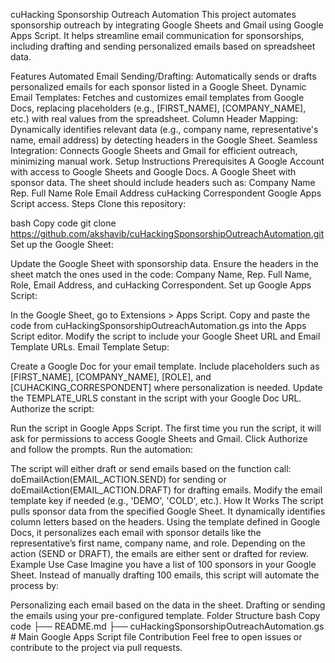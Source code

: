 cuHacking Sponsorship Outreach Automation
This project automates sponsorship outreach by integrating Google Sheets and Gmail using Google Apps Script. It helps streamline email communication for sponsorships, including drafting and sending personalized emails based on spreadsheet data.

Features
Automated Email Sending/Drafting: Automatically sends or drafts personalized emails for each sponsor listed in a Google Sheet.
Dynamic Email Templates: Fetches and customizes email templates from Google Docs, replacing placeholders (e.g., [FIRST_NAME], [COMPANY_NAME], etc.) with real values from the spreadsheet.
Column Header Mapping: Dynamically identifies relevant data (e.g., company name, representative's name, email address) by detecting headers in the Google Sheet.
Seamless Integration: Connects Google Sheets and Gmail for efficient outreach, minimizing manual work.
Setup Instructions
Prerequisites
A Google Account with access to Google Sheets and Google Docs.
A Google Sheet with sponsor data. The sheet should include headers such as:
Company Name
Rep. Full Name
Role
Email Address
cuHacking Correspondent
Google Apps Script access.
Steps
Clone this repository:

bash
Copy code
git clone https://github.com/akshavib/cuHackingSponsorshipOutreachAutomation.git
Set up the Google Sheet:

Update the Google Sheet with sponsorship data.
Ensure the headers in the sheet match the ones used in the code: Company Name, Rep. Full Name, Role, Email Address, and cuHacking Correspondent.
Set up Google Apps Script:

In the Google Sheet, go to Extensions > Apps Script.
Copy and paste the code from cuHackingSponsorshipOutreachAutomation.gs into the Apps Script editor.
Modify the script to include your Google Sheet URL and Email Template URLs.
Email Template Setup:

Create a Google Doc for your email template.
Include placeholders such as [FIRST_NAME], [COMPANY_NAME], [ROLE], and [CUHACKING_CORRESPONDENT] where personalization is needed.
Update the TEMPLATE_URLS constant in the script with your Google Doc URL.
Authorize the script:

Run the script in Google Apps Script. The first time you run the script, it will ask for permissions to access Google Sheets and Gmail. Click Authorize and follow the prompts.
Run the automation:

The script will either draft or send emails based on the function call: doEmailAction(EMAIL_ACTION.SEND) for sending or doEmailAction(EMAIL_ACTION.DRAFT) for drafting emails.
Modify the email template key if needed (e.g., 'DEMO', 'COLD', etc.).
How It Works
The script pulls sponsor data from the specified Google Sheet.
It dynamically identifies column letters based on the headers.
Using the template defined in Google Docs, it personalizes each email with sponsor details like the representative’s first name, company name, and role.
Depending on the action (SEND or DRAFT), the emails are either sent or drafted for review.
Example Use Case
Imagine you have a list of 100 sponsors in your Google Sheet. Instead of manually drafting 100 emails, this script will automate the process by:

Personalizing each email based on the data in the sheet.
Drafting or sending the emails using your pre-configured template.
Folder Structure
bash
Copy code
├── README.md
├── cuHackingSponsorshipOutreachAutomation.gs  # Main Google Apps Script file
Contribution
Feel free to open issues or contribute to the project via pull requests.

